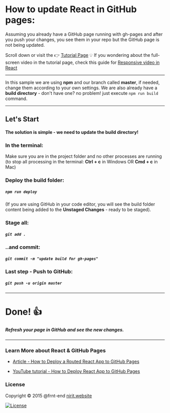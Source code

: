 # How to update React in GitHub pages:

Assuming you already have a GitHub page running with gh-pages and after you push your changes, you see them in your repo but the GitHub page is not being updated.

Scroll down or visit the 👉 [Tutorial Page](https://frnt-end.github.io/Update-React-in-GitHub-Pages/)
💡 If you wondering about the full-screen video in the tutorial page, check this guide for [Responsive video in React](https://frnt-end.github.io/React-Responsive-Video/)


***
In this sample we are using **npm** and our branch called **master**, if needed, change them according to your own settings.
We are also already have a **build directory** - don't have one? no problem!
just execute `npm run build` command.
***

## Let's Start

#### The solution is simple - we need to update the build directory!

### In the terminal:
Make sure you are in the project folder and no other processes are running (to stop all processing in the terminal: **Ctrl + c** in Windows OR **Cmd + c** in Mac)


### Deploy the build folder:
##### `npm run deploy`

(If you are using GitHub in your code editor, you will see the build folder content being added to the **Unstaged Changes** - ready to be staged).

### Stage all:

##### `git add .`

### ..and commit:

##### `git commit -m "update build for gh-pages"`

### Last step - Push to GitHub:
##### `git push -u origin master`



***
# Done! 👍

##### Refresh your page in GitHub and see the new changes.

***


### Learn More about React & GitHub Pages

* [Article - How to Deploy a Routed React App to GitHub Pages](https://www.freecodecamp.org/news/deploy-a-react-app-to-github-pages/)

* [YouTube tutorial - How to Deploy React App to GitHub Pages](https://www.youtube.com/watch?v=F8s4Ng-re0E)


### License

Copyright © 2015 @frnt-end
[nirit.website](https:///nirit.website)



[![License](https://img.shields.io/badge/License-Apache%202.0-blue.svg)](https://opensource.org/licenses/Apache-2.0)
